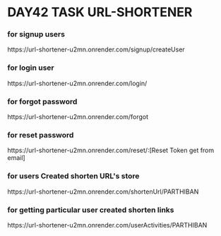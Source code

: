 <h1>DAY42 TASK URL-SHORTENER</h1>


<h3>for signup users</h3>
https://url-shortener-u2mn.onrender.com/signup/createUser

<h3>for login user</h3>
https://url-shortener-u2mn.onrender.com/login/

<h3>for forgot password</h3>
https://url-shortener-u2mn.onrender.com/forgot

<h3>for reset password</h3>
https://url-shortener-u2mn.onrender.com/reset/:[Reset Token get from email]

<h3>for users Created shorten URL's store</h3>
https://url-shortener-u2mn.onrender.com/shortenUrl/PARTHIBAN

<h3>for getting particular user created shorten links</h3>
https://url-shortener-u2mn.onrender.com/userActivities/PARTHIBAN